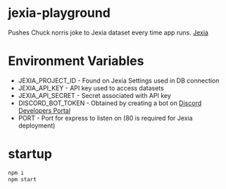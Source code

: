 # jexia-playground
Pushes Chuck norris joke to Jexia dataset every time app runs.
[Jexia](https://www.jexia.com/en/)

# Environment Variables
* JEXIA_PROJECT_ID - Found on Jexia Settings used in DB connection
* JEXIA_API_KEY - API key used to access datasets
* JEXIA_API_SECRET - Secret associated with API key
* DISCORD_BOT_TOKEN - Obtained by creating a bot on [Discord Developers Portal](https://discord.com/developers/applications)
* PORT - Port for express to listen on (80 is required for Jexia deployment)

# startup
```bash
npm i
npm start
```